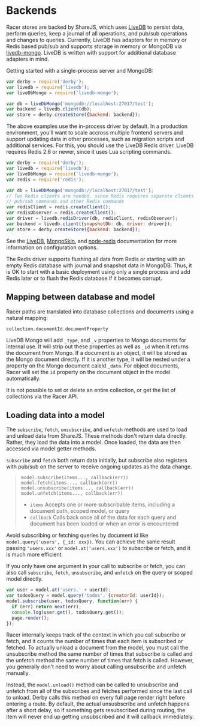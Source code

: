 # Backends

Racer stores are backed by ShareJS, which uses [LiveDB](https://github.com/share/livedb) to persist data, perform queries, keep a journal of all operations, and pub/sub operations and changes to queries. Currently, LiveDB has adapters for in memory or Redis based pub/sub and supports storage in memory or MongoDB via [livedb-mongo](https://github.com/share/livedb-mongo). LiveDB is written with support for additional database adapters in mind.

Getting started with a single-process server and MongoDB:

```js
var derby = require('derby');
var livedb = require('livedb');
var liveDbMongo = require('livedb-mongo');

var db = liveDbMongo('mongodb://localhost:27017/test');
var backend = livedb.client(db);
var store = derby.createStore({backend: backend});
```

The above examples use the in-process driver by default. In a production environment, you'll want to scale accross multiple frontend servers and support updating data in other processes, such as migration scripts and additional services. For this, you should use the LiveDB Redis driver. LiveDB requires Redis 2.6 or newer, since it uses Lua scripting commands.

```js
var derby = require('derby');
var livedb = require('livedb');
var liveDbMongo = require('livedb-mongo');
var redis = require('redis');

var db = liveDbMongo('mongodb://localhost:27017/test');
// Two Redis clients are needed, since Redis requires separate clients for
// pub/sub commands and other Redis commands
var redisClient = redis.createClient();
var redisObserver = redis.createClient();
var driver = livedb.redisDriver(db, redisClient, redisObserver);
var backend = livedb.client({snapshotDb: db, driver: driver});
var store = derby.createStore({backend: backend});
```

See the [LiveDB](https://github.com/share/livedb#using-livedb), [MongoSkin](https://github.com/kissjs/node-mongoskin#usage), and [node-redis](https://github.com/mranney/node_redis#rediscreateclient) documentation for more information on configuration options.

The Redis driver supports flushing all data from Redis or starting with an empty Redis database with journal and snapshot data in MongoDB. Thus, it is OK to start with a basic deployment using only a single process and add Redis later or to flush the Redis database if it becomes corrupt.

## Mapping between database and model

Racer paths are translated into database collections and documents using a natural mapping:

```
collection.documentId.documentProperty
```

LiveDB Mongo will add `_type`, and `_v` properties to Mongo documents for internal use. It will strip out these properties as well as `_id` when it returns the document from Mongo. If a document is an object, it will be stored as the Mongo document directly. If it is another type, it will be nested under a property on the Mongo document caleld `_data`. For object documents, Racer will set the `id` property on the document object in the model automatically.

It is not possible to set or delete an entire collection, or get the list of collections via the Racer API.

## Loading data into a model

The `subscribe`, `fetch`, `unsubscribe`, and `unfetch` methods are used to load and unload data from ShareJS. These methods don't return data directly. Rather, they load the data into a model. Once loaded, the data are then accessed via model getter methods.

`subscribe` and `fetch` both return data initially, but subscribe also registers with pub/sub on the server to receive ongoing updates as the data change.

> `model.subscribe(items..., callback(err))`  
> `model.fetch(items..., callback(err))`   
> `model.unsubscribe(items..., callback(err))`  
> `model.unfetch(items..., callback(err))`  
> * `items` Accepts one or more subscribable items, including a document path, scoped model, or query
> * `callback` Calls back once all of the data for each query and document has been loaded or when an error is encountered

Avoid subscribing or fetching queries by document id like `model.query('users', {_id: xxx})`. You can achieve the same result passing `'users.xxx'` or `model.at('users.xxx')` to subscribe or fetch, and it is much more efficient.

If you only have one argument in your call to subscribe or fetch, you can also call `subscribe`, `fetch`, `unsubscribe`, and `unfetch` on the query or scoped model directly.

```js
var user = model.at('users.' + userId);
var todosQuery = model.query('todos', {creatorId: userId});
model.subscribe(user, todosQuery, function(err) {
  if (err) return next(err);
  console.log(user.get(), todosQuery.get());
  page.render();
});
```

Racer internally keeps track of the context in which you call subscribe or fetch, and it counts the number of times that each item is subscribed or fetched. To actually unload a document from the model, you must call the unsubscribe method the same number of times that subscribe is called and the unfetch method the same number of times that fetch is called. However, you generally don't need to worry about calling unsubscribe and unfetch manually.

Instead, the `model.unload()` method can be called to unsubscribe and unfetch from all of the subscribes and fetches performed since the last call to unload. Derby calls this method on every full page render right before entering a route. By default, the actual unsusbscribe and unfetch happens after a short delay, so if something gets resubscribed during routing, the item will never end up getting unsubscribed and it will callback immediately.
